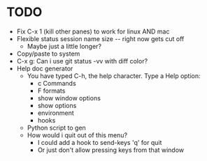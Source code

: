 # TODO
  * Fix C-x 1 (kill other panes) to work for linux AND mac
  * Flexible status session name size -- right now gets cut off
      * Maybe just a little longer?
  * Copy/paste to system
  * C-x g: Can i use git status -vv with diff color?
  * Help doc generator
      * You have typed C-h, the help character. Type a Help option:
          * c     Commands
          * F     formats
          * show window options
          * show options
          * environment
          * hooks
      * Python script to gen
      * How would i quit out of this menu?
          * I could add a hook to send-keys 'q' for quit
          * Or just don't allow pressing keys from that window
